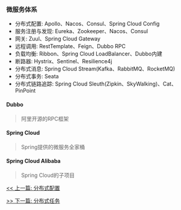### 微服务体系

* 分布式配置: Apollo、Nacos、Consul、Spring Cloud Config
* 服务注册与发现: Eureka、Zookeeper、Nacos、Consul
* 网关: Zuul、Spring Cloud Gateway
* 远程调用: RestTemplate、Feign、Dubbo RPC
* 负载均衡: Ribbon、Spring Cloud LoadBalancer、Dubbo内建
* 断路器: Hystrix、Sentinel、Resilience4j
* 分布式消息: Spring Cloud Stream(Kafka、RabbitMQ、RocketMQ)
* 分布式事务: Seata
* 分布式链路追踪: Spring Cloud Sleuth(Zipkin、SkyWalking)、Cat、PinPoint

#### Dubbo

> 阿里开源的RPC框架

#### Spring Cloud

> Spring提供的微服务全家桶

#### Spring Cloud Alibaba

> Spring Cloud的子项目


[<< 上一篇: 分布式配置](4-分布式/分布式配置.md)

[>> 下一篇: 分布式任务](4-分布式/分布式任务.md)
